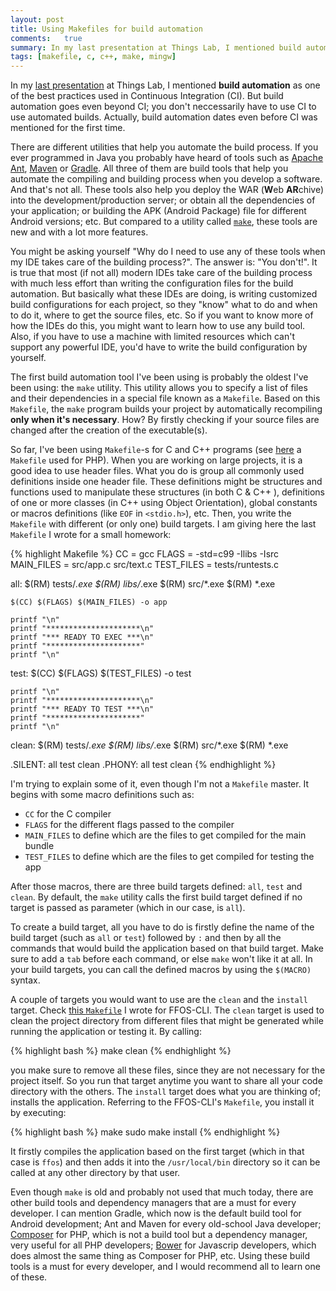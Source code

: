 ```yaml
---
layout: post
title: Using Makefiles for build automation
comments:   true
summary: In my last presentation at Things Lab, I mentioned build automation as one of the best practices used in Continuous Integration (CI). But build automation goes even beyond CI; you not neccessarily have to use CI to use automated builds. Actually, build automation dates even before CI was mentioned for the first time.
tags: [makefile, c, c++, make, mingw]
---
```


In my [last presentation](http://aziflaj.github.io/real-world-webapp/) at Things Lab, I mentioned **build automation** as one of the best practices used in Continuous Integration (CI). But build automation goes even beyond CI; you don't neccessarily have to use CI to use automated builds. Actually, build automation dates even before CI was mentioned for the first time.

There are different utilities that help you automate the build process. If you ever programmed in Java you probably have heard of tools such as [Apache Ant](http://ant.apache.org/), [Maven](https://maven.apache.org/) or [Gradle](https://gradle.org/). All three of them are build tools that help you automate the compiling and building process when you develop a software. And that's not all. These tools also help you deploy the WAR (**W**eb **AR**chive) into the development/production server; or obtain all the dependencies of your application; or building the APK (Android Package) file for different Android versions; etc. But compared to a utility called [`make`](https://www.gnu.org/software/make/manual/make.html#Introduction), these tools are new and with a lot more features.

You might be asking yourself "Why do I need to use any of these tools when my IDE takes care of the building process?". The answer is: "You don't!". It is true that most (if not all) modern IDEs take care of the building process with much less effort than writing the configuration files for the build automation. But basically what these IDEs are doing, is writing customized build configurations for each project, so they "know" what to do and when to do it, where to get the source files, etc. So if you want to know more of how the IDEs do this, you might want to learn how to use any build tool. Also, if you have to use a machine with limited resources which can't support any powerful IDE, you'd have to write the build configuration by yourself.

The first build automation tool I've been using is probably the oldest I've been using: the `make` utility. This utility allows you to specify a list of files and their dependencies in a special file known as a `Makefile`. Based on this `Makefile`, the `make` program builds your project by automatically recompiling **only when it's necessary**. How? By firstly checking if your source files are changed after the creation of the executable(s). 

So far, I've been using `Makefile`-s for C and C++ programs (see [here](https://github.com/fzaninotto/Faker/blob/master/Makefile) a `Makefile` used for PHP). When you are working on large projects, it is a good idea to use header files. What you do is group all commonly used definitions inside one header file. These definitions might be structures and functions used to manipulate these structures (in both C & C++ ), definitions of one or more classes (in C++ using Object Orientation), global constants or macros definitions (like `EOF` in `<stdio.h>`), etc. Then, you write the `Makefile` with different (or only one) build targets. I am giving here the last `Makefile` I wrote for a small homework:

{% highlight Makefile %}
CC = gcc 
FLAGS = -std=c99 -Ilibs -Isrc
MAIN_FILES = src/app.c src/text.c
TEST_FILES = tests/runtests.c

all:
	$(RM) tests/*.exe
	$(RM) libs/*.exe
	$(RM) src/*.exe
	$(RM) *.exe
	
	$(CC) $(FLAGS) $(MAIN_FILES) -o app

	printf "\n"	
	printf "*********************\n"
	printf "*** READY TO EXEC ***\n"
	printf "*********************"
	printf "\n"


test:
	$(CC) $(FLAGS) $(TEST_FILES) -o test
	
	printf "\n"
	printf "*********************\n"
	printf "*** READY TO TEST ***\n"
	printf "*********************"
	printf "\n"


clean:
	$(RM) tests/*.exe
	$(RM) libs/*.exe
	$(RM) src/*.exe
	$(RM) *.exe

.SILENT: all test clean
.PHONY: all test clean
{% endhighlight %}

I'm trying to explain some of it, even though I'm not a `Makefile` master. It begins with some macro definitions such as:

 - `CC` for the C compiler 
 - `FLAGS` for the different flags passed to the compiler
 - `MAIN_FILES` to define which are the files to get compiled for the main bundle
 - `TEST_FILES` to define which are the files to get compiled for testing the app
 
After those macros, there are three build targets defined: `all`, `test` and `clean`. By default, the `make` utility calls the first build target defined if no target is passed as parameter (which in our case, is `all`).

To create a build target, all you have to do is firstly define the name of the build target (such as `all` or `test`) followed by `:` and then by all the commands that would build the application based on that build target. Make sure to add a `tab` before each command, or else `make` won't like it at all. In your build targets, you can call the defined macros by using the `$(MACRO)` syntax. 

A couple of targets you would want to use are the `clean` and the `install` target. Check [this `Makefile`](https://github.com/aziflaj/ffos-cli/blob/master/Makefile) I wrote for FFOS-CLI. The `clean` target is used to clean the project directory from different files that might be generated while running the application or testing it. By calling:

{% highlight bash %}
make clean
{% endhighlight %}

you make sure to remove all these files, since they are not necessary for the project itself. So you run that target anytime you want to share all your code directory with the others. The `install` target does what you are thinking of; installs the application. Referring to the FFOS-CLI's `Makefile`, you install it by executing:

{% highlight bash %}
make
sudo make install
{% endhighlight %}

It firstly compiles the application based on the first target (which in that case is `ffos`) and then adds it into the `/usr/local/bin` directory so it can be called at any other directory by that user.

Even though `make` is old and probably not used that much today, there are other build tools and dependency managers that are a must for every developer. I can mention Gradle, which now is the default build tool for Android development; Ant and Maven for every old-school Java developer; [Composer](https://getcomposer.org/) for PHP, which is not a build tool but a dependency manager, very useful for all PHP developers; [Bower](http://bower.io/) for Javascrip developers, which does almost the same thing as Composer for PHP, etc. Using these build tools is a must for every developer, and I would recommend all to learn one of these.
